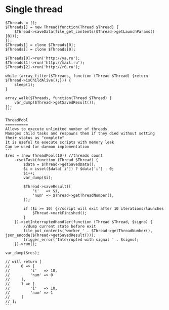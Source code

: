 Single thread
=============
`````````
$Threads = [];
$Threads[] = new Thread(function(Thread $Thread) {
	$Thread->saveData(file_get_contents($Thread->getLaunchParams()[0]));
});
$Threads[] = clone $Threads[0];
$Threads[] = clone $Threads[0];
 
$Threads[0]->run('http://ya.ru');
$Threads[1]->run('http://mail.ru');
$Threads[2]->run('http://r0.ru');

while (array_filter($Threads, function (Thread $Thread) {return $Thread->isChildAlive();})) {
	sleep(1);
}

array_walk($Threads, function(Thread $Thread) {
	var_dump($Thread->getSavedResult());
});
```

ThreadPool
==========
Allows to execute unlimited number of threads
Manages child tasks and respawns them if they died without setting their status as "complete"
It is useful to execute scripts with memory leak
Can be used for daemon implementation
```
$res = (new ThreadPool(10)) //threads count
	->setTask(function (Thread $Thread) {
		$data = $Thread->getSavedData();
		$i = isset($data['i']) ? $data['i'] : 0;
		$i++;
		var_dump($i);

		$Thread->saveResult([
			'i'   => $i,
			'num' => $Thread->getThreadNumber(),
		]);

		if ($i >= 10) {//script will exit after 10 iterations/launches
			$Thread->markFinished();
		}
	})->setInterruptedHandler(function (Thread $Thread, $signo) {
		//dump current state before exit
		file_put_contents('worker_' . $Thread->getThreadNumber(), json_encode($Thread->getSavedResult()));
		trigger_error('Interrupted with signal ' . $signo);
	})->run();

var_dump($res);

// will return [
//     0 => [
//         'i'   => 10,
//         'num' => 0
//     ],
//     1 => [
//         'i'   => 10,
//         'num' => 1
//     ]
// ];
```
